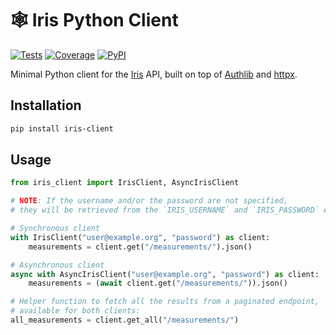 # 🕸️ Iris Python Client

[![Tests](https://img.shields.io/github/workflow/status/dioptra-io/iris-client/Tests?logo=github)](https://github.com/dioptra-io/iris-client/actions/workflows/tests.yml)
[![Coverage](https://img.shields.io/codecov/c/github/dioptra-io/iris-client?logo=codecov&logoColor=white)](https://app.codecov.io/gh/dioptra-io/iris-client)
[![PyPI](https://img.shields.io/pypi/v/dioptra-iris-client?logo=pypi&logoColor=white)](https://pypi.org/project/dioptra-iris-client/)

Minimal Python client for the [Iris](https://github.com/dioptra-io/iris) API,
built on top of [Authlib](https://github.com/lepture/authlib) and [httpx](https://github.com/encode/httpx).

## Installation

```bash
pip install iris-client
```

## Usage

```python
from iris_client import IrisClient, AsyncIrisClient

# NOTE: If the username and/or the password are not specified,
# they will be retrieved from the `IRIS_USERNAME` and `IRIS_PASSWORD` environment variables.

# Synchronous client
with IrisClient("user@example.org", "password") as client:
    measurements = client.get("/measurements/").json()

# Asynchronous client
async with AsyncIrisClient("user@example.org", "password") as client:
    measurements = (await client.get("/measurements/")).json()

# Helper function to fetch all the results from a paginated endpoint,
# available for both clients:
all_measurements = client.get_all("/measurements/")
```
